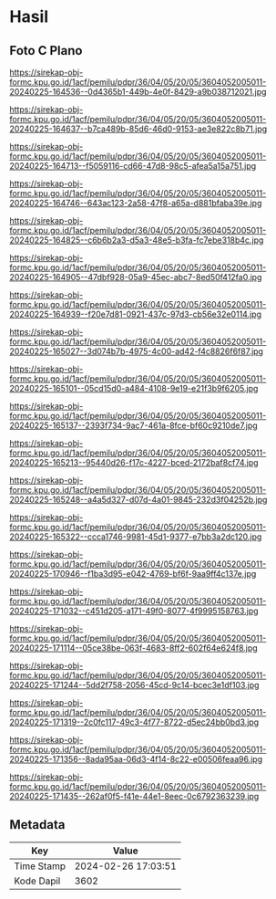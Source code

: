# Hasil

## Foto C Plano

https://sirekap-obj-formc.kpu.go.id/1acf/pemilu/pdpr/36/04/05/20/05/3604052005011-20240225-164536--0d4365b1-449b-4e0f-8429-a9b038712021.jpg

https://sirekap-obj-formc.kpu.go.id/1acf/pemilu/pdpr/36/04/05/20/05/3604052005011-20240225-164637--b7ca489b-85d6-46d0-9153-ae3e822c8b71.jpg

https://sirekap-obj-formc.kpu.go.id/1acf/pemilu/pdpr/36/04/05/20/05/3604052005011-20240225-164713--f5059116-cd66-47d8-98c5-afea5a15a751.jpg

https://sirekap-obj-formc.kpu.go.id/1acf/pemilu/pdpr/36/04/05/20/05/3604052005011-20240225-164746--643ac123-2a58-47f8-a65a-d881bfaba39e.jpg

https://sirekap-obj-formc.kpu.go.id/1acf/pemilu/pdpr/36/04/05/20/05/3604052005011-20240225-164825--c6b6b2a3-d5a3-48e5-b3fa-fc7ebe318b4c.jpg

https://sirekap-obj-formc.kpu.go.id/1acf/pemilu/pdpr/36/04/05/20/05/3604052005011-20240225-164905--47dbf928-05a9-45ec-abc7-8ed50f412fa0.jpg

https://sirekap-obj-formc.kpu.go.id/1acf/pemilu/pdpr/36/04/05/20/05/3604052005011-20240225-164939--f20e7d81-0921-437c-97d3-cb56e32e0114.jpg

https://sirekap-obj-formc.kpu.go.id/1acf/pemilu/pdpr/36/04/05/20/05/3604052005011-20240225-165027--3d074b7b-4975-4c00-ad42-f4c8826f6f87.jpg

https://sirekap-obj-formc.kpu.go.id/1acf/pemilu/pdpr/36/04/05/20/05/3604052005011-20240225-165101--05cd15d0-a484-4108-9e19-e21f3b9f6205.jpg

https://sirekap-obj-formc.kpu.go.id/1acf/pemilu/pdpr/36/04/05/20/05/3604052005011-20240225-165137--2393f734-9ac7-461a-8fce-bf60c9210de7.jpg

https://sirekap-obj-formc.kpu.go.id/1acf/pemilu/pdpr/36/04/05/20/05/3604052005011-20240225-165213--95440d26-f17c-4227-bced-2172baf8cf74.jpg

https://sirekap-obj-formc.kpu.go.id/1acf/pemilu/pdpr/36/04/05/20/05/3604052005011-20240225-165248--a4a5d327-d07d-4a01-9845-232d3f04252b.jpg

https://sirekap-obj-formc.kpu.go.id/1acf/pemilu/pdpr/36/04/05/20/05/3604052005011-20240225-165322--ccca1746-9981-45d1-9377-e7bb3a2dc120.jpg

https://sirekap-obj-formc.kpu.go.id/1acf/pemilu/pdpr/36/04/05/20/05/3604052005011-20240225-170946--f1ba3d95-e042-4769-bf6f-9aa9ff4c137e.jpg

https://sirekap-obj-formc.kpu.go.id/1acf/pemilu/pdpr/36/04/05/20/05/3604052005011-20240225-171032--c451d205-a171-49f0-8077-4f9995158763.jpg

https://sirekap-obj-formc.kpu.go.id/1acf/pemilu/pdpr/36/04/05/20/05/3604052005011-20240225-171114--05ce38be-063f-4683-8ff2-602f64e624f8.jpg

https://sirekap-obj-formc.kpu.go.id/1acf/pemilu/pdpr/36/04/05/20/05/3604052005011-20240225-171244--5dd2f758-2056-45cd-9c14-bcec3e1df103.jpg

https://sirekap-obj-formc.kpu.go.id/1acf/pemilu/pdpr/36/04/05/20/05/3604052005011-20240225-171319--2c0fc117-49c3-4f77-8722-d5ec24bb0bd3.jpg

https://sirekap-obj-formc.kpu.go.id/1acf/pemilu/pdpr/36/04/05/20/05/3604052005011-20240225-171356--8ada95aa-06d3-4f14-8c22-e00506feaa96.jpg

https://sirekap-obj-formc.kpu.go.id/1acf/pemilu/pdpr/36/04/05/20/05/3604052005011-20240225-171435--262af0f5-f41e-44e1-8eec-0c6792363239.jpg


## Metadata

| Key        | Value               |
| ---------- | ------------------- |
| Time Stamp | 2024-02-26 17:03:51 |
| Kode Dapil | 3602                |



